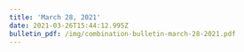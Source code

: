 ```yaml
---
title: 'March 28, 2021'
date: 2021-03-26T15:44:12.995Z
bulletin_pdf: /img/combination-bulletin-march-28-2021.pdf
---
```


